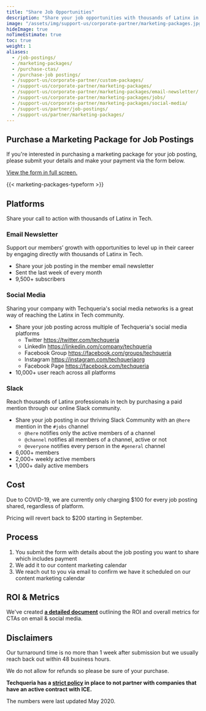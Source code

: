 ```yaml
---
title: "Share Job Opportunities"
description: "Share your job opportunities with thousands of Latinx in Tech through our email newsletter, social media platforms or Slack community. 💼"
image: "/assets/img/support-us/corporate-partner/marketing-packages.jpg"
hideImage: true
noTimeEstimate: true
toc: true
weight: 1
aliases:
  - /job-postings/
  - /marketing-packages/
  - /purchase-ctas/
  - /purchase-job postings/
  - /support-us/corporate-partner/custom-packages/
  - /support-us/corporate-partner/marketing-packages/
  - /support-us/corporate-partner/marketing-packages/email-newsletter/
  - /support-us/corporate-partner/marketing-packages/jobs/
  - /support-us/corporate-partner/marketing-packages/social-media/
  - /support-us/partner/job-postings/
  - /support-us/partner/marketing-packages/
---
```


## Purchase a Marketing Package for Job Postings

If you're interested in purchasing a marketing package for your job posting, please submit your details and make your payment via the form below.

<a href="https://techqueria.typeform.com/to/GveLjJ" rel="noopener" target="_blank">View the form in full screen.</a>

{{< marketing-packages-typeform >}}

## Platforms

Share your call to action with thousands of Latinx in Tech.

### Email Newsletter

Support our members’ growth with opportunities to level up in their career by engaging directly with thousands of Latinx in Tech.

- Share your job posting in the member email newsletter
- Sent the last week of every month
- 9,500+ subscribers

### Social Media

Sharing your company with Techqueria's social media networks is a great way of reaching the Latinx in Tech community.

- Share your job posting across multiple of Techqueria's social media platforms
  - Twitter https://twitter.com/techqueria
  - LinkedIn https://linkedin.com/company/techqueria
  - Facebook Group https://facebook.com/groups/techqueria
  - Instagram https://instagram.com/techqueriaorg
  - Facebook Page https://facebook.com/techqueria
- 10,000+ user reach across all platforms

### Slack

Reach thousands of Latinx professionals in tech by purchasing a paid mention through our online Slack community.

- Share your job posting in our thriving Slack Community with an `@here` mention in the `#jobs` channel
  - `@here` notifies only the active members of a channel
  - `@channel` notifies all members of a channel, active or not
  - `@everyone` notifies every person in the `#general` channel
- 6,000+ members
- 2,000+ weekly active members
- 1,000+ daily active members

## Cost

Due to COVID-19, we are currently only charging $100 for every job posting shared, regardless of platform.

Pricing will revert back to $200 starting in September.

## Process

1. You submit the form with details about the job posting you want to share which includes payment
2. We add it to our content marketing calendar
3. We reach out to you via email to confirm we have it scheduled on our content marketing calendar

## ROI & Metrics

We've created **[a detailed document](https://docs.google.com/document/d/1aZZA7UU5TsA_s_yGVZQMS10H7Nl1OKi9hYuJYRhc-3M/edit)** outlining the ROI and overall metrics for CTAs on email & social media.

## Disclaimers

Our turnaround time is no more than 1 week after submission but we usually reach back out within 48 business hours.

We do not allow for refunds so please be sure of your purchase.

**Techqueria has a [strict policy](/about/no-tech-for-ice/) in place to not partner with companies that have an active contract with ICE.**

The numbers were last updated May 2020.
